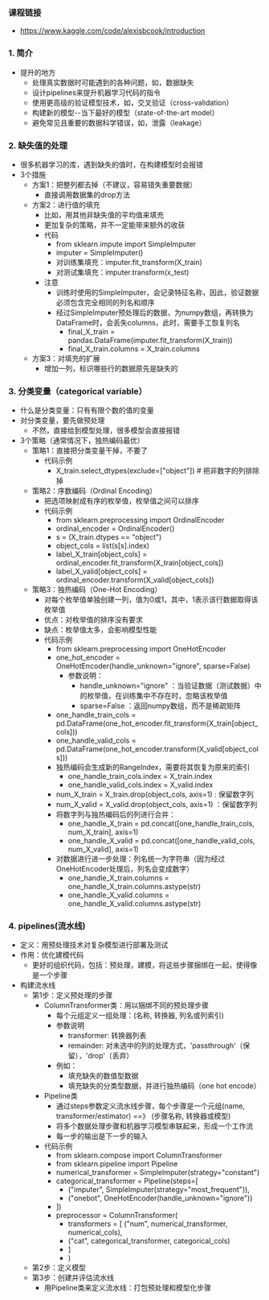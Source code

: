 ### 课程链接 
- https://www.kaggle.com/code/alexisbcook/introduction

### 1. 简介
- 提升的地方
  - 处理真实数据时可能遇到的各种问题，如，数据缺失
  - 设计pipelines来提升机器学习代码的指令
  - 使用更高级的验证模型技术，如，交叉验证（cross-validation）
  - 构建新的模型--当下最好的模型（state-of-the-art model）
  - 避免常见且重要的数据科学错误，如，泄露（leakage）

### 2. 缺失值的处理
- 很多机器学习的库，遇到缺失的值时，在构建模型时会报错
- 3个措施
  - 方案1：把整列都去掉（不建议，容易错失重要数据）
    - 直接调用数据集的drop方法
  - 方案2：进行值的填充
    - 比如，用其他非缺失值的平均值来填充
    - 更加复杂的策略，并不一定能带来额外的收获
    - 代码
      - from sklearn.impute import SimpleImputer
      - imputer = SimpleImputer()
      - 对训练集填充：imputer.fit_transform(X_train)
      - 对测试集填充：imputer.transform(x_test)
    - 注意
      - 训练时使用的SimpleImputer，会记录特征名称，因此，验证数据必须包含完全相同的列名和顺序
      - 经过SimpleImputer预处理后的数据，为numpy数组，再转换为DataFrame时，会丢失columns，此时，需要手工恢复列名
        - final_X_train = pandas.DataFrame(imputer.fit_transform(X_train))
        - final_X_train.columns = X_train.columns
  - 方案3：对填充的扩展
    - 增加一列，标识哪些行的数据原先是缺失的

### 3. 分类变量（categorical variable）
- 什么是分类变量：只有有限个数的值的变量
- 对分类变量，要先做预处理
  - 不然，直接给到模型处理，很多模型会直接报错
- 3个策略（通常情况下，独热编码最优）
  - 策略1：直接把分类变量干掉，不要了
    - 代码示例
      - X_train.select_dtypes(exclude=["object"]) # 把非数字的列排除掉
  - 策略2：序数编码（Ordinal Encoding）
    - 把选项映射成有序的枚举值，枚举值之间可以排序
    - 代码示例
      - from sklearn.preprocessing import OrdinalEncoder
      - ordinal_encoder = OrdinalEncoder()
      - s = (X_train.dtypes == "object")
      - object_cols = list(s[s].index)
      - label_X_train[object_cols] = ordinal_encoder.fit_transform(X_train[object_cols])
      - label_X_valid[object_cols] = ordinal_encoder.transform(X_valid[object_cols])
  - 策略3：独热编码（One-Hot Encoding）
    - 对每个枚举值单独创建一列，值为0或1，其中，1表示该行数据取得该枚举值
    - 优点：对枚举值的排序没有要求
    - 缺点：枚举值太多，会影响模型性能
    - 代码示例
      - from sklearn.preprocessing import OneHotEncoder
      - one_hot_encoder = OneHotEncoder(handle_unknown="ignore", sparse=False)
        - 参数说明：
          - handle_unknown="ignore" ：当验证数据（测试数据）中的枚举值，在训练集中不存在时，忽略该枚举值
          - sparse=False ：返回numpy数组，而不是稀疏矩阵
      - one_handle_train_cols = pd.DataFrame(one_hot_encoder.fit_transform(X_train[object_cols]))
      - one_handle_valid_cols = pd.DataFrame(one_hot_encoder.transform(X_valid[object_cols]))
      - 独热编码会生成新的RangeIndex，需要将其恢复为原来的索引
        - one_handle_train_cols.index = X_train.index
        - one_handle_valid_cols.index = X_valid.index
      - num_X_train = X_train.drop(object_cols, axis=1) : 保留数字列
      - num_X_valid = X_valid.drop(object_cols, axis=1) ：保留数字列
      - 将数字列与独热编码后的列进行合并：
        - one_handle_X_train = pd.concat([one_handle_train_cols, num_X_train], axis=1)
        - one_handle_X_valid = pd.concat([one_handle_valid_cols, num_X_valid], axis=1)
      - 对数据进行进一步处理：列名统一为字符串（因为经过OneHotEncoder处理后，列名会变成数字）
        - one_handle_X_train.columns = one_handle_X_train.columns.astype(str)
        - one_handle_X_valid.columns = one_handle_X_valid.columns.astype(str)

### 4. pipelines(流水线)
- 定义：用预处理技术对复杂模型进行部署及测试
- 作用：优化建模代码
  - 更好的组织代码，包括：预处理，建模，将这些步骤捆绑在一起，使得像是一个步骤
- 构建流水线
  - 第1步：定义预处理的步骤
    - ColumnTransformer类：用以捆绑不同的预处理步骤
      - 每个元组定义一组处理：(名称, 转换器, 列名或列索引)
      - 参数说明
        - transformer: 转换器列表
        - remainder: 对未选中的列的处理方式，'passthrough'（保留），'drop'（丢弃）
      - 例如：
        - 填充缺失的数值型数据
        - 填充缺失的分类型数据，并进行独热编码（one hot encode）
    - Pipeline类
      - 通过steps参数定义流水线步骤，每个步骤是一个元组(name, transformer/estimator) ==》 (步骤名称, 转换器或模型)
      - 将多个数据处理步骤和机器学习模型串联起来，形成一个工作流
      - 每一步的输出是下一步的输入
    - 代码示例
      - from sklearn.compose import ColumnTransformer
      - from sklearn.pipeline import Pipeline
      - numerical_transformer = SimpleImputer(strategy="constant")
      - categorical_transformer = Pipeline(steps=[
        - ("imputer", SimpleImputer(strategy="most_frequent")),
        - ("onebot", OneHotEncoder(handle_unknown="ignore"))
      - ])
      - preprocessor = ColumnTransformer(
        - transformers = [
          ("num", numerical_transformer, numerical_cols),
        - ("cat", categorical_transformer, categorical_cols)
        - ]
        - )
  - 第2步：定义模型
  - 第3步：创建并评估流水线
    - 用Pipeline类来定义流水线：打包预处理和模型化步骤